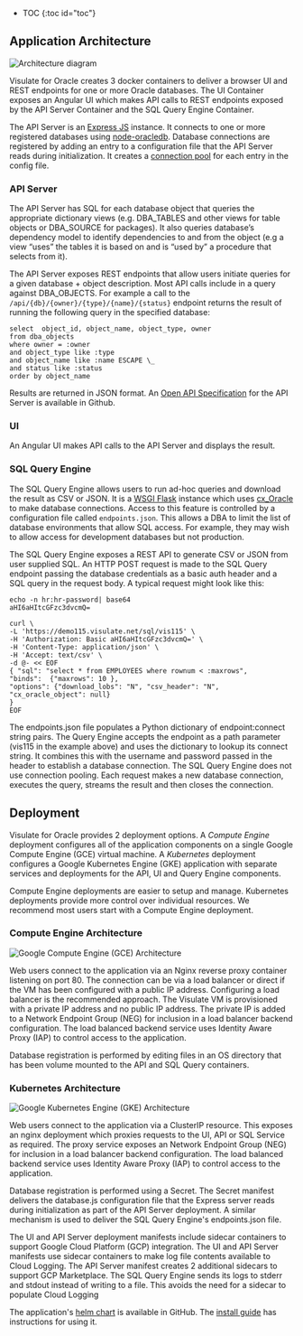 * TOC
{:toc id="toc"}

## Application Architecture

![Architecture diagram](/images/database-connections.png)

Visulate for Oracle creates 3 docker containers to deliver a browser UI and REST endpoints for one or more Oracle databases. The UI Container exposes an Angular UI which makes API calls to REST endpoints exposed by the API Server Container and the SQL Query Engine Container.

The API Server is an [Express JS](https://expressjs.com/) instance.  It connects to one or more registered databases using [node-oracledb](https://oracle.github.io/node-oracledb/doc/api.html#intro). Database connections are registered by adding an entry to a configuration file that the API Server reads during initialization. It creates a [connection pool](https://oracle.github.io/node-oracledb/doc/api.html#connpooling) for each entry in the config file.

### API Server

The API Server has SQL for each database object that queries the appropriate dictionary views (e.g. DBA_TABLES and other views for table objects or DBA_SOURCE for packages). It also queries database’s dependency model to identify dependencies to and from the object (e.g a view “uses” the tables it is based on and is “used by” a procedure that selects from it).

The API Server exposes REST endpoints that allow users initiate queries for a given database + object description. Most API calls include in a query against DBA_OBJECTS.  For example a call to the `/api/{db}/{owner}/{type}/{name}/{status}` endpoint returns the result of running the following query in the specified database:
```
select  object_id, object_name, object_type, owner
from dba_objects
where owner = :owner
and object_type like :type
and object_name like :name ESCAPE \_
and status like :status
order by object_name
```
Results are returned in JSON format. An [Open API Specification](https://github.com/visulate/visulate-for-oracle/blob/master/api-server/openapi.yaml) for the API Server is available in Github.

### UI

An Angular UI makes API calls to the API Server and displays the result.

### SQL Query Engine

The SQL Query Engine allows users to run ad-hoc queries and download the result as CSV or JSON. It is a [WSGI Flask](https://flask.palletsprojects.com/) instance which uses [cx_Oracle](https://cx-oracle.readthedocs.io/en/latest/) to make database connections. Access to this feature is controlled by a configuration file called `endpoints.json`. This allows a DBA to limit the list of database environments that allow SQL access. For example, they may wish to allow access for development databases but not production.

The SQL Query Engine exposes a REST API to generate CSV or JSON from user supplied SQL. An HTTP POST request is made to the SQL Query endpoint passing the database credentials as a basic auth header and a SQL query in the request body. A typical request might look like this:

```
echo -n hr:hr-password| base64
aHI6aHItcGFzc3dvcmQ=

curl \
-L 'https://demo115.visulate.net/sql/vis115' \
-H 'Authorization: Basic aHI6aHItcGFzc3dvcmQ=' \
-H 'Content-Type: application/json' \
-H 'Accept: text/csv' \
-d @- << EOF
{ "sql": "select * from EMPLOYEES where rownum < :maxrows",
"binds":  {"maxrows": 10 },
"options": {"download_lobs": "N", "csv_header": "N", "cx_oracle_object": null}
}
EOF
```

The endpoints.json file populates a Python dictionary of endpoint:connect string pairs. The Query Engine accepts the endpoint as a path parameter (vis115 in the example above) and uses the dictionary to lookup its connect string. It combines this with the username and password passed in the header to establish a database connection. The SQL Query Engine does not use connection pooling. Each request makes a new database connection, executes the query, streams the result and then closes the connection.

## Deployment

Visulate for Oracle provides 2 deployment options. A *Compute Engine* deployment configures all of the application components on a single Google Compute Engine (GCE) virtual machine. A *Kubernetes* deployment configures a Google Kubernetes Engine (GKE) application with separate services and deployments for the API, UI and Query Engine components.

Compute Engine deployments are easier to setup and manage. Kubernetes deployments provide more control over individual resources. We recommend most users start with a Compute Engine deployment.

### Compute Engine Architecture

![Google Compute Engine (GCE) Architecture](/images/gce.png)

Web users connect to the application via an Nginx reverse proxy container listening on port 80. The connection can be via a load balancer or direct if the VM has been configured with a public IP address. Configuring a load balancer is the recommended approach. The Visulate VM is provisioned with a private IP address and no public IP address. The private IP is added to a Network Endpoint Group (NEG) for inclusion in a load balancer backend configuration. The load balanced backend service uses Identity Aware Proxy (IAP) to control access to the application.

Database registration is performed by editing files in an OS directory that has been volume mounted to the API and SQL Query containers.

### Kubernetes Architecture

![Google Kubernetes Engine (GKE) Architecture](/images/k8s.png)

Web users connect to the application via a ClusterIP resource. This exposes an nginx deployment which proxies requests to the UI, API or SQL Service as required. The proxy service exposes an Network Endpoint Group (NEG) for inclusion in a load balancer backend configuration. The load balanced backend service uses Identity Aware Proxy (IAP) to control access to the application.

Database registration is performed using a Secret.  The Secret manifest delivers the database.js configuration file that the Express server reads during initialization as part of the API Server deployment. A similar mechanism is used to deliver the SQL Query Engine's endpoints.json file.

The UI and API Server deployment manifests include sidecar containers to support Google Cloud Platform (GCP) integration. The UI and API Server manifests use sidecar containers to make log file contents available to Cloud Logging. The API Server manifest creates 2 additional sidecars to support GCP Marketplace. The SQL Query Engine sends its logs to stderr and stdout instead of writing to a file. This avoids the need for a sidecar to populate Cloud Logging

The application's [helm chart](https://github.com/visulate/visulate-for-oracle/tree/master/google-marketplace/chart/visulate-for-oracle) is available in GitHub. The [install guide](/pages/install-guide.html#command-line-instructions) has instructions for using it.
